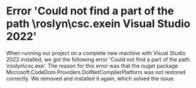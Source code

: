 # Error 'Could not find a part of the path \roslyn\csc.exein Visual Studio 2022'
When running our project on a complete new machine with Visual Studio 2022 installed, we got the following error 'Could not find a part of the path \roslyn\csc.exe'. 
The reason for this error was that the nuget package Microsoft.CodeDom.Providers.DotNetCompilerPlatform was not restored correctly. We removed and installed it again, which solved the issue. 
